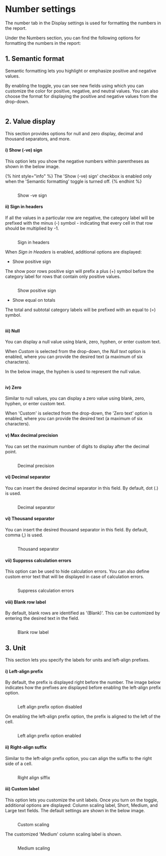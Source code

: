 # Number settings

The number tab in the Display settings is used for formatting the numbers in the report.

Under the Numbers section, you can find the following options for formatting the numbers in the report:

## 1. Semantic format

Semantic formatting lets you highlight or emphasize positive and negative values.&#x20;

By enabling the toggle, you can see new fields using which you can customize the color for positive, negative, and neutral values. You can also choose the format for displaying the positive and negative values from the drop-down.

<figure><img src="../.gitbook/assets/image (64).png" alt=""><figcaption></figcaption></figure>

## 2. Value display

This section provides options for null and zero display, decimal and thousand separators, and more.

#### **i) Show (-ve) sign**

This option lets you show the negative numbers within parentheses as shown in the below image.

{% hint style="info" %}
The 'Show (-ve) sign' checkbox is enabled only when the 'Semantic formatting' toggle is turned off.
{% endhint %}

<figure><img src="../.gitbook/assets/image (65).png" alt=""><figcaption><p>Show -ve sign</p></figcaption></figure>

#### ii) Sign in headers&#x20;

If all the values in a particular row are negative, the category label will be prefixed with the minus (-) symbol - indicating that every cell in that row should be multiplied by -1.&#x20;

<figure><img src="../.gitbook/assets/image (69).png" alt=""><figcaption><p>Sign in headers</p></figcaption></figure>

When _Sign in Headers_ is enabled,  additional options are displayed:

* Show positive sign

The show poor rows positive sign will prefix a plus (+) symbol before the category label for rows that contain only positive values.

<figure><img src="../.gitbook/assets/image (70).png" alt=""><figcaption><p>Show positive sign</p></figcaption></figure>

* Show equal on totals

The total and subtotal category labels will be prefixed with an equal to (=) symbol.

<figure><img src="../.gitbook/assets/image (71).png" alt=""><figcaption></figcaption></figure>

#### iii) Null

You can display a null value using blank, zero, hyphen, or enter custom text.

When _Custom_ is selected from the drop-down, the _Null text_ option is enabled, where you can provide the desired text (a maximum of six characters).

In the below image, the hyphen is used to represent the null value.

<figure><img src="../.gitbook/assets/image (67).png" alt=""><figcaption></figcaption></figure>

#### iv) Zero

Similar to null values, you can display a zero value using blank, zero, hyphen, or enter custom text.

When 'Custom' is selected from the drop-down, the 'Zero text' option is enabled, where you can provide the desired text (a maximum of six characters).&#x20;

#### v) Max decimal precision

You can set the maximum number of digits to display after the decimal point.

<figure><img src="../.gitbook/assets/image (72).png" alt=""><figcaption><p>Decimal precision</p></figcaption></figure>

#### vi) Decimal separator

You can insert the desired decimal separator in this field. By default, dot (.) is used.

<figure><img src="../.gitbook/assets/image (73).png" alt=""><figcaption><p>Decimal separator</p></figcaption></figure>

#### vi) Thousand separator

You can insert the desired thousand separator in this field. By default, comma (,) is used.

<figure><img src="../.gitbook/assets/image (74).png" alt=""><figcaption><p>Thousand separator</p></figcaption></figure>

#### vii) Suppress calculation errors

This option can be used to hide calculation errors. You can also define custom error text that will be displayed in case of calculation errors.

<figure><img src="../.gitbook/assets/image (75).png" alt=""><figcaption><p>Suppress calculation errors</p></figcaption></figure>

#### viii) Blank row label

By default, blank rows are identified as '(Blank)'. This can be customized by entering the desired text in the field.

<figure><img src="../.gitbook/assets/image (76).png" alt=""><figcaption><p>Blank row label</p></figcaption></figure>

## 3. Unit

This section lets you specify the labels for units and left-align prefixes.

#### i) Left-align prefix

By default, the prefix is displayed right before the number. The image below indicates how the prefixes are displayed before enabling the left-align prefix option.

<figure><img src="../.gitbook/assets/image (30).png" alt=""><figcaption><p>Left align prefix option disabled</p></figcaption></figure>

On enabling the left-align prefix option, the prefix is aligned to the left of the cell.

<figure><img src="../.gitbook/assets/image (29).png" alt=""><figcaption><p>Left align prefix option enabled</p></figcaption></figure>

#### ii) Right-align suffix

Similar to the left-align prefix option, you can align the suffix to the right side of a cell.&#x20;

<figure><img src="../.gitbook/assets/image (31).png" alt=""><figcaption><p>Right align siffix</p></figcaption></figure>

#### iii) Custom label

This option lets you customize the unit labels. Once you turn on the toggle, additional options are displayed:  Column scaling label, Short, Medium, and Large text fields. The default settings are shown in the below image.

<figure><img src="../.gitbook/assets/image (33).png" alt=""><figcaption><p>Custom scaling</p></figcaption></figure>

The customized 'Medium' column scaling label is shown.

<figure><img src="../.gitbook/assets/image (34).png" alt=""><figcaption><p>Medium scaling</p></figcaption></figure>
